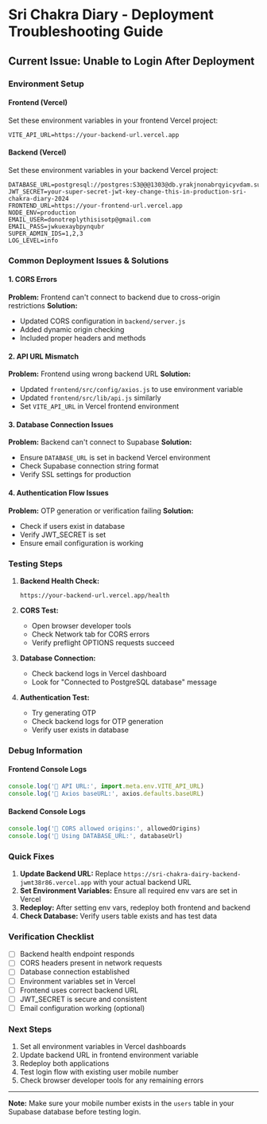# Sri Chakra Diary - Deployment Troubleshooting Guide

## Current Issue: Unable to Login After Deployment

### Environment Setup

#### Frontend (Vercel)
Set these environment variables in your frontend Vercel project:

```
VITE_API_URL=https://your-backend-url.vercel.app
```

#### Backend (Vercel)  
Set these environment variables in your backend Vercel project:

```
DATABASE_URL=postgresql://postgres:S3@@@1303@db.yrakjnonabrqyicyvdam.supabase.co:5432/postgres
JWT_SECRET=your-super-secret-jwt-key-change-this-in-production-sri-chakra-diary-2024
FRONTEND_URL=https://your-frontend-url.vercel.app
NODE_ENV=production
EMAIL_USER=donotreplythisisotp@gmail.com
EMAIL_PASS=jwkuexaybpynqubr
SUPER_ADMIN_IDS=1,2,3
LOG_LEVEL=info
```

### Common Deployment Issues & Solutions

#### 1. CORS Errors
**Problem:** Frontend can't connect to backend due to cross-origin restrictions
**Solution:** 
- Updated CORS configuration in `backend/server.js`
- Added dynamic origin checking
- Included proper headers and methods

#### 2. API URL Mismatch
**Problem:** Frontend using wrong backend URL
**Solution:**
- Updated `frontend/src/config/axios.js` to use environment variable
- Updated `frontend/src/lib/api.js` similarly
- Set `VITE_API_URL` in Vercel frontend environment

#### 3. Database Connection Issues
**Problem:** Backend can't connect to Supabase
**Solution:**
- Ensure `DATABASE_URL` is set in backend Vercel environment
- Check Supabase connection string format
- Verify SSL settings for production

#### 4. Authentication Flow Issues
**Problem:** OTP generation or verification failing
**Solution:**
- Check if users exist in database
- Verify JWT_SECRET is set
- Ensure email configuration is working

### Testing Steps

1. **Backend Health Check:**
   ```
   https://your-backend-url.vercel.app/health
   ```

2. **CORS Test:**
   - Open browser developer tools
   - Check Network tab for CORS errors
   - Verify preflight OPTIONS requests succeed

3. **Database Connection:**
   - Check backend logs in Vercel dashboard
   - Look for "Connected to PostgreSQL database" message

4. **Authentication Test:**
   - Try generating OTP
   - Check backend logs for OTP generation
   - Verify user exists in database

### Debug Information

#### Frontend Console Logs
```javascript
console.log('🔧 API URL:', import.meta.env.VITE_API_URL)
console.log('🔧 Axios baseURL:', axios.defaults.baseURL)
```

#### Backend Console Logs
```javascript
console.log('🔧 CORS allowed origins:', allowedOrigins)
console.log('🔧 Using DATABASE_URL:', databaseUrl)
```

### Quick Fixes

1. **Update Backend URL:** Replace `https://sri-chakra-dairy-backend-jwmt38r86.vercel.app` with your actual backend URL
2. **Set Environment Variables:** Ensure all required env vars are set in Vercel
3. **Redeploy:** After setting env vars, redeploy both frontend and backend
4. **Check Database:** Verify users table exists and has test data

### Verification Checklist

- [ ] Backend health endpoint responds
- [ ] CORS headers present in network requests
- [ ] Database connection established
- [ ] Environment variables set in Vercel
- [ ] Frontend uses correct backend URL
- [ ] JWT_SECRET is secure and consistent
- [ ] Email configuration working (optional)

### Next Steps

1. Set all environment variables in Vercel dashboards
2. Update backend URL in frontend environment variable
3. Redeploy both applications
4. Test login flow with existing user mobile number
5. Check browser developer tools for any remaining errors

---
**Note:** Make sure your mobile number exists in the `users` table in your Supabase database before testing login.

